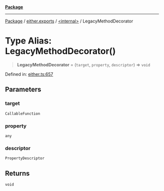 [**Package**](../../../README.md)

***

[Package](../../../modules.md) / [either.exports](../../README.md) / [\<internal\>](../README.md) / LegacyMethodDecorator

# Type Alias: LegacyMethodDecorator()

> **LegacyMethodDecorator** = (`target`, `property`, `descriptor`) => `void`

Defined in: [either.ts:657](https://github.com/AlexXanderGrib/monads-io/blob/d65e47796764202dffd7314b61c2ea9cedbb26e8/src/either.ts#L657)

## Parameters

### target

`CallableFunction`

### property

`any`

### descriptor

`PropertyDescriptor`

## Returns

`void`
